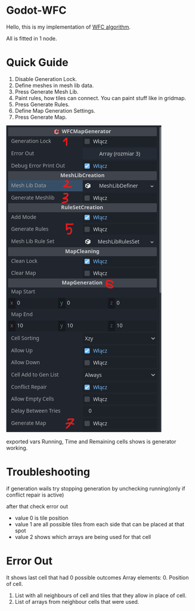# Godot-WFC
 Hello, this is my implementation of <a href="https://github.com/mxgmn/WaveFunctionCollapse">WFC algorithm</a>.

 All is fitted in 1 node.

 # Quick Guide
 1. Disable Generation Lock.
 2. Define meshes in mesh lib data.
 3. Press Generate Mesh Lib.
 4. Paint rules, how tiles can connect. You can paint stuff like in gridmap.
 5. Press Generate Rules.
 6. Define Map Generation Settings.
 7. Press Generate Map.

![instruction](./instruction.png)

exported vars Running, Time and Remaining cells shows is generator working.

# Troubleshooting
if generation wails try stopping generation by unchecking running(only if conflict repair is active)

after that check error out 
- value 0 is tile position
- value 1 are all possible tiles from each side that can be placed at that spot
- value 2 shows which arrays are being used for that cell


# Error Out
It shows last cell that had 0 possible outcomes
Array elements:
0. Position of cell.
1. List with all neighbours of cell and tiles that they allow in place of cell.
2. List of arrays from neighbour cells that were used.
